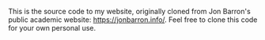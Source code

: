This is the source code to my website, originally cloned from Jon Barron's public academic website: https://jonbarron.info/. Feel free to clone this code for your own personal use.